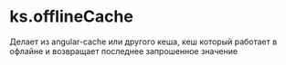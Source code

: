 # ks.offlineCache
Делает из angular-cache или другого кеша, кеш который работает в офлайне и возвращает последнее запрошенное значение
